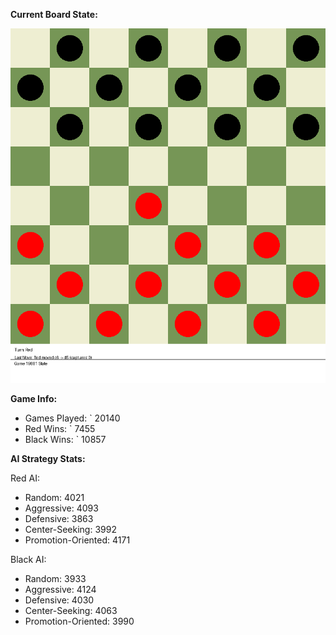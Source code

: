 
**Current Board State:**  
<!-- START_GIF -->
![Checkers Game](./checkers_game.gif)
<!-- END_GIF -->

**Game Info:**  
- Games Played: `<!-- GAMES_PLAYED --> 20140
- Red Wins: `<!-- RED_WINS --> 7455
- Black Wins: `<!-- BLACK_WINS --> 10857

<!-- AI_STATS -->
**AI Strategy Stats:**

Red AI:
- Random: 4021
- Aggressive: 4093
- Defensive: 3863
- Center-Seeking: 3992
- Promotion-Oriented: 4171

Black AI:
- Random: 3933
- Aggressive: 4124
- Defensive: 4030
- Center-Seeking: 4063
- Promotion-Oriented: 3990
